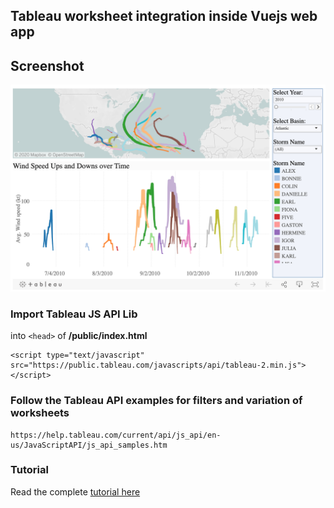 ## Tableau worksheet integration inside Vuejs web app

## Screenshot

![Tableau Vue](/screenshot/tableau-public-demo.png)

### Import Tableau JS API Lib 

into `<head>` of **/public/index.html**

```
<script type="text/javascript" src="https://public.tableau.com/javascripts/api/tableau-2.min.js"></script>
```

### Follow the Tableau API examples for filters and variation of worksheets
```
https://help.tableau.com/current/api/js_api/en-us/JavaScriptAPI/js_api_samples.htm
```

### Tutorial

Read the complete [tutorial here](https://sunilk.work/how-to-integrate-salesforce-tableau-business-intelligence-and-data-visualization-tool-in-vue-js-application/)

